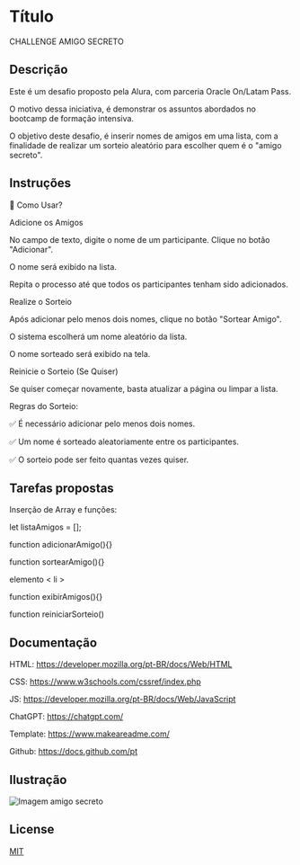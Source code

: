 # Título

CHALLENGE AMIGO SECRETO

## Descrição

Este é um desafio proposto pela Alura, com parceria Oracle On/Latam Pass.

O motivo dessa iniciativa, é demonstrar os assuntos abordados no bootcamp de formação intensiva.

O objetivo deste desafio, é inserir nomes de amigos em uma lista, com a finalidade de realizar um sorteio aleatório para escolher quem é o "amigo secreto".

## Instruções

📌 Como Usar?

Adicione os Amigos

No campo de texto, digite o nome de um participante.
Clique no botão "Adicionar".

O nome será exibido na lista.

Repita o processo até que todos os participantes tenham sido adicionados.

Realize o Sorteio

Após adicionar pelo menos dois nomes, clique no botão "Sortear Amigo".

O sistema escolherá um nome aleatório da lista.

O nome sorteado será exibido na tela.

Reinicie o Sorteio (Se Quiser)

Se quiser começar novamente, basta atualizar a página ou limpar a lista.

Regras do Sorteio:

✅ É necessário adicionar pelo menos dois nomes.

✅ Um nome é sorteado aleatoriamente entre os participantes.

✅ O sorteio pode ser feito quantas vezes quiser.


## Tarefas propostas

Inserção de Array e funções:

let listaAmigos = [];

function adicionarAmigo(){}

function sortearAmigo(){}

elemento < li >  

function exibirAmigos(){}

function reiniciarSorteio()

## Documentação

HTML:
https://developer.mozilla.org/pt-BR/docs/Web/HTML

CSS:
https://www.w3schools.com/cssref/index.php

JS:
https://developer.mozilla.org/pt-BR/docs/Web/JavaScript

ChatGPT:
https://chatgpt.com/

Template:
https://www.makeareadme.com/

Github:
https://docs.github.com/pt

## Ilustração 

![Imagem amigo secreto](https://github.com/user-attachments/assets/0d6052ea-9934-4c15-8855-b12424e27633)


## License

[MIT](https://choosealicense.com/licenses/mit/)
